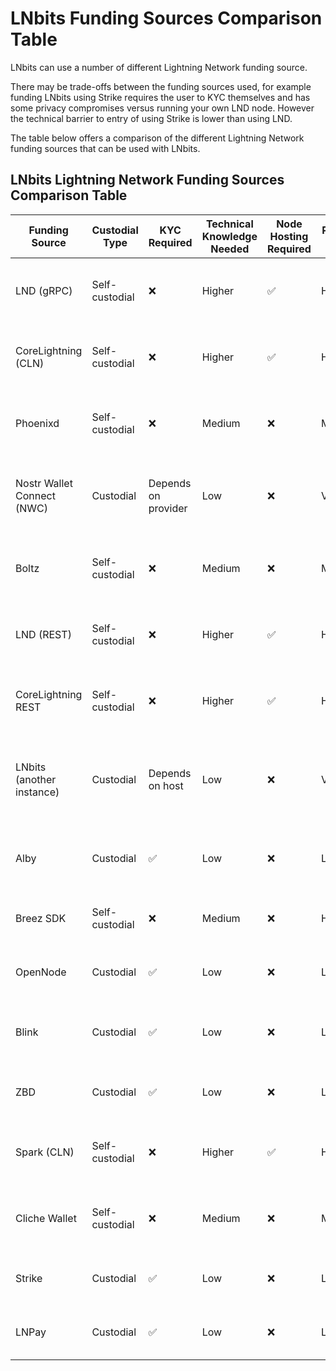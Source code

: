 # LNbits Funding Sources Comparison Table

LNbits can use a number of different Lightning Network funding source.

There may be trade-offs between the funding sources used, for example funding LNbits using Strike requires the user to KYC themselves and has some
privacy compromises versus running your own LND node. However the technical barrier to entry of using Strike is lower than using LND.

The table below offers a comparison of the different Lightning Network funding sources that can be used with LNbits.

## LNbits Lightning Network Funding Sources Comparison Table

| **Funding Source**         | **Custodial Type** | **KYC Required**    | **Technical Knowledge Needed** | **Node Hosting Required** | **Privacy Level** | **Liquidity Management** | **Ease of Setup** | **Maintenance Effort** | **Cost Implications**                        | **Scalability** | **Notes**                                                        |
| -------------------------- | ------------------ | ------------------- | ------------------------------ | ------------------------- | ----------------- | ------------------------ | ----------------- | ---------------------- | -------------------------------------------- | --------------- | ---------------------------------------------------------------- |
| LND (gRPC)                 | Self-custodial     | ❌                  | Higher                         | ✅                        | High              | Manual                   | Moderate          | High                   | Infrastructure cost and channel opening fees | High            | gRPC interface for LND; suitable for advanced integrations.      |
| CoreLightning (CLN)        | Self-custodial     | ❌                  | Higher                         | ✅                        | High              | Manual                   | Moderate          | High                   | Infrastructure cost and channel opening fees | High            | Requires setting up and managing your own CLN node.              |
| Phoenixd                   | Self-custodial     | ❌                  | Medium                         | ❌                        | Medium            | Automatic                | Moderate          | Low                    | Minimal fees                                 | Medium          | Mobile wallet backend; suitable for mobile integrations.         |
| Nostr Wallet Connect (NWC) | Custodial          | Depends on provider | Low                            | ❌                        | Variable          | Provider-managed         | Easy              | Low                    | May incur fees                               | Medium          | Connects via Nostr protocol; depends on provider's policies.     |
| Boltz                      | Self-custodial     | ❌                  | Medium                         | ❌                        | Medium            | Provider-managed         | Moderate          | Moderate               | Minimal fees                                 | Medium          | Uses submarine swaps; connects to Boltz client.                  |
| LND (REST)                 | Self-custodial     | ❌                  | Higher                         | ✅                        | High              | Manual                   | Moderate          | High                   | Infrastructure cost and channel opening fees | High            | REST interface for LND; suitable for web integrations.           |
| CoreLightning REST         | Self-custodial     | ❌                  | Higher                         | ✅                        | High              | Manual                   | Moderate          | High                   | Infrastructure cost and channel opening fees | High            | REST interface for CLN; suitable for web integrations.           |
| LNbits (another instance)  | Custodial          | Depends on host     | Low                            | ❌                        | Variable          | Provider-managed         | Easy              | Low                    | May incur hosting fees                       | Medium          | Connects to another LNbits instance; depends on host's policies. |
| Alby                       | Custodial          | ✅                  | Low                            | ❌                        | Low               | Provider-managed         | Easy              | Low                    | Transaction fees apply                       | Medium          | Browser extension wallet; suitable for web users.                |
| Breez SDK                  | Self-custodial     | ❌                  | Medium                         | ❌                        | High              | Automatic                | Moderate          | Low                    | Minimal fees                                 | Medium          | SDK for integrating Breez wallet functionalities.                |
| OpenNode                   | Custodial          | ✅                  | Low                            | ❌                        | Low               | Provider-managed         | Easy              | Low                    | Transaction fees apply                       | Medium          | Third-party service; suitable for merchants.                     |
| Blink                      | Custodial          | ✅                  | Low                            | ❌                        | Low               | Provider-managed         | Easy              | Low                    | Transaction fees apply                       | Medium          | Third-party service; focuses on mobile integrations.             |
| ZBD                        | Custodial          | ✅                  | Low                            | ❌                        | Low               | Provider-managed         | Easy              | Low                    | Transaction fees apply                       | Medium          | Gaming-focused payment platform.                                 |
| Spark (CLN)                | Self-custodial     | ❌                  | Higher                         | ✅                        | High              | Manual                   | Moderate          | High                   | Infrastructure cost and channel opening fees | High            | Web interface for CLN; requires Spark server setup.              |
| Cliche Wallet              | Self-custodial     | ❌                  | Medium                         | ❌                        | Medium            | Manual                   | Moderate          | Moderate               | Minimal fees                                 | Medium          | Lightweight wallet; suitable for embedded systems.               |
| Strike                     | Custodial          | ✅                  | Low                            | ❌                        | Low               | Provider-managed         | Easy              | Low                    | Transaction fees apply                       | Medium          | Third-party service; suitable for quick setups.                  |
| LNPay                      | Custodial          | ✅                  | Low                            | ❌                        | Low               | Provider-managed         | Easy              | Low                    | Transaction fees apply                       | Medium          | Third-party service; suitable for quick setups.                  |

